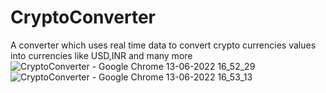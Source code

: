 # CryptoConverter
A converter which uses real time data to convert crypto currencies values into currencies like USD,INR and many more![CryptoConverter - Google Chrome 13-06-2022 16_52_29](https://user-images.githubusercontent.com/73194689/173343342-7951387c-afd9-474e-9506-e348b147fbad.png)
![CryptoConverter - Google Chrome 13-06-2022 16_53_13](https://user-images.githubusercontent.com/73194689/173343369-b539e965-1407-4f31-87b2-c53d52f6da03.png)
